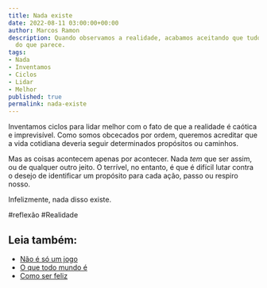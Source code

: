 ```yaml
---
title: Nada existe
date: 2022-08-11 03:00:00+00:00
author: Marcos Ramon
description: Quando observamos a realidade, acabamos aceitando que tudo é mais simples
  do que parece.
tags:
- Nada
- Inventamos
- Ciclos
- Lidar
- Melhor
published: true
permalink: nada-existe
---
```

Inventamos ciclos para lidar melhor com o fato de que a realidade é caótica e imprevisível. Como somos obcecados por ordem, queremos acreditar que a vida cotidiana deveria seguir determinados propósitos ou caminhos.

Mas as coisas acontecem apenas por acontecer. Nada _tem_ que ser assim, ou de qualquer outro jeito. O terrível, no entanto, é que é difícil lutar contra o desejo de identificar um propósito para cada ação, passo ou respiro nosso.

Infelizmente, nada disso existe.

#reflexão #Realidade<div class="leia-tambem" markdown="1">
## Leia também:

- <a href="/nao-e-so-um-jogo">Não é só um jogo</a>
- <a href="/o-que-todo-mundo-e">O que todo mundo é</a>
- <a href="/como-ser-feliz">Como ser feliz</a>
</div>